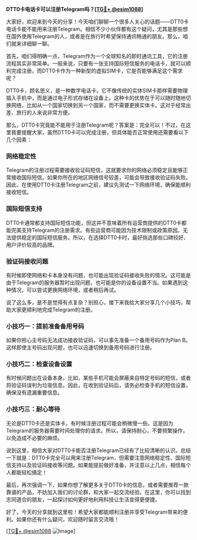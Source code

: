 **DTT0卡电话卡可以注册Telegram吗？[[TG💪+ @esim1088](https://t.me/s/esim1088)]**

大家好，欢迎来到今天的分享！今天咱们聊聊一个很多人关心的话题——DTT0卡电话卡能不能用来注册Telegram。相信不少小伙伴都有这个疑问，尤其是那些想在国外使用Telegram的人，或者是在旅行时希望保持通讯畅通的朋友。那么，咱们就来详细聊一聊。

首先，咱们得明确一点，Telegram作为一个全球知名的即时通讯工具，它的注册流程其实非常简单。一般来说，只要有一张支持国际短信服务的电话卡，就可以顺利完成注册。而DTT0卡作为一种新型的虚拟SIM卡，它是否能够满足这个需求呢？

DTT0卡，顾名思义，是一种数字电话卡。它不像传统的实体SIM卡那样需要物理插入手机中，而是通过电子形式存储在设备上。这种卡的优势在于可以随时随地切换网络，比如从一个国家切换到另一个国家，而不需要更换实体卡。这对于经常出差、旅行的人来说非常方便。

那么，DTT0卡究竟能不能用于注册Telegram呢？答案是：完全可以！不过，在这里我要提醒大家，虽然DTT0卡可以完成注册，但具体能否正常使用还需要看以下几个因素：

### 网络稳定性

Telegram的注册过程需要接收验证码短信，这就要求你的网络必须稳定且能够正常接收国际短信。如果你所在的地区网络信号较差，可能会导致接收验证码失败。因此，在使用DTT0卡注册Telegram之前，建议先测试一下网络环境，确保能顺利接收短信。

### 国际短信支持

DTT0卡通常都支持国际短信功能，但这并不意味着所有运营商提供的DTT0卡都能完美支持Telegram的注册需求。有些运营商可能因为技术限制或政策原因，无法提供稳定的国际短信服务。所以，在选择DTT0卡时，最好挑选那些口碑较好、用户评价较高的品牌。

### 验证码接收问题

有时候即使网络和卡本身没有问题，也可能出现验证码接收失败的情况。这可能是由于Telegram的服务器暂时出现问题，也可能是你的设备设置不当。如果遇到这种情况，可以尝试更换网络环境，或者稍后再试。

说了这么多，是不是觉得有点复杂？别担心，接下来我给大家分享几个小技巧，帮助大家更顺利地完成Telegram的注册。

### 小技巧一：提前准备备用号码

如果你担心主号码无法成功接收验证码，可以事先准备一个备用号码作为Plan B。这样即使主号码出现问题，也可以迅速切换到备用号码进行注册。

### 小技巧二：检查设备设置

有时候问题出在设备本身。比如，某些手机可能会屏蔽来自特定号码的短信，或者将验证码误判为垃圾信息。因此，在收到验证码后，请务必检查手机的短信设置，确保没有遗漏重要信息。

### 小技巧三：耐心等待

无论是DTT0卡还是实体卡，有时候注册过程可能会稍微慢一些。这是因为Telegram的服务器需要时间处理你的请求。所以，请保持耐心，不要频繁操作，以免造成不必要的麻烦。

说到这里，相信大家对DTT0卡能否注册Telegram已经有了比较清晰的认识。总结一下就是：DTT0卡完全可以用来注册Telegram，但需要注意网络稳定性、国际短信支持以及验证码接收等问题。如果能提前做好准备，并注意以上几点，相信每个人都能轻松搞定！

最后，再次强调一下，如果你想了解更多关于DTT0卡的信息，或者需要推荐一款靠谱的产品，不妨加入我们的讨论群，和大家一起交流经验。在这里，你可以找到志同道合的朋友，一起探讨如何更好地利用科技让生活变得更便捷。

好了，今天的分享就到这里啦！希望大家都能顺利注册并享受Telegram带来的便利。如果你还有什么疑问，欢迎随时留言交流哦！

[[TG💪+ @esim1088](https://t.me/s/esim1088) ![Image](https://i.postimg.cc/4NQfJmqS/Snipaste-2025-05-13-00-14-12.png)]